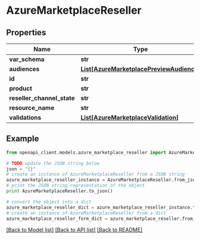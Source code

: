 # AzureMarketplaceReseller


## Properties
Name | Type | Description | Notes
------------ | ------------- | ------------- | -------------
**var_schema** | **str** |  | [optional] 
**audiences** | [**List[AzureMarketplacePreviewAudience]**](AzureMarketplacePreviewAudience.md) |  | [optional] 
**id** | **str** |  | [optional] 
**product** | **str** |  | [optional] 
**reseller_channel_state** | **str** |  | [optional] 
**resource_name** | **str** |  | [optional] 
**validations** | [**List[AzureMarketplaceValidation]**](AzureMarketplaceValidation.md) |  | [optional] 

## Example

```python
from openapi_client.models.azure_marketplace_reseller import AzureMarketplaceReseller

# TODO update the JSON string below
json = "{}"
# create an instance of AzureMarketplaceReseller from a JSON string
azure_marketplace_reseller_instance = AzureMarketplaceReseller.from_json(json)
# print the JSON string representation of the object
print AzureMarketplaceReseller.to_json()

# convert the object into a dict
azure_marketplace_reseller_dict = azure_marketplace_reseller_instance.to_dict()
# create an instance of AzureMarketplaceReseller from a dict
azure_marketplace_reseller_form_dict = azure_marketplace_reseller.from_dict(azure_marketplace_reseller_dict)
```
[[Back to Model list]](../README.md#documentation-for-models) [[Back to API list]](../README.md#documentation-for-api-endpoints) [[Back to README]](../README.md)


